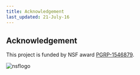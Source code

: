 ```yaml
---
title: Acknowledgement
last_updated: 21-July-16
---
```


## Acknowledgement

This project is funded by NSF award [PGRP-1546879](http://www.nsf.gov/awardsearch/showAward.do?AwardNumber=1546879).

<img title="nsflogo" src="../plantsecretome/NSF_Logo.png"><img/>

